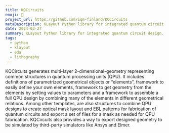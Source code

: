 ```yaml
---
title: KQCircuits
emoji: 🦑
project_url: https://github.com/iqm-finland/KQCircuits
metaDescription: KLayout Python library for integrated quantum circuit design.
date: 2024-03-27
summary: KLayout Python library for integrated quantum circuit design.
tags:
  - python
  - klayout
  - eda
  - lithography
---
```


KQCircuits generates multi-layer 2-dimensional-geometry representing common structures in quantum processing units (QPU). It includes definitions of parametrized geometrical objects or “elements”, framework to easily define your own elements, framework to get geometry from the elements by setting values to parameters and a framework to assemble a full QPU design by combining many of the elements in different geometrical relations. Among other templates, are also structures to combine QPU designs to create optical mask layout and EBL patterns for fabrication of quantum circuits and export a set of files for a mask as needed for QPU fabrication. KQCircuits also provides a way to export designed geometry to be simulated by third-party simulators like Ansys and Elmer.
